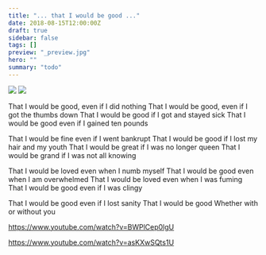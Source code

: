 ```yaml
---
title: "... that I would be good ..."
date: 2018-08-15T12:00:00Z
draft: true
sidebar: false
tags: []
preview: "_preview.jpg"
hero: ""
summary: "todo"
---
```


![](stencil.jpg)
![](foil.jpg)

That I would be good, even if I did nothing
That I would be good, even if I got the thumbs down
That I would be good if I got and stayed sick
That I would be good even if I gained ten pounds

That I would be fine even if I went bankrupt
That I would be good if I lost my hair and my youth
That I would be great if I was no longer queen
That I would be grand if I was not all knowing

That I would be loved even when I numb myself
That I would be good even when I am overwhelmed
That I would be loved even when I was fuming
That I would be good even if I was clingy

That I would be good even if I lost sanity
That I would be good
Whether with or without you

https://www.youtube.com/watch?v=BWPlCep0lgU

https://www.youtube.com/watch?v=asKXwSQts1U

